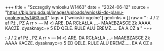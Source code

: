 +++
title = "Szczegóły wniosku W1463"
date = "2024-06-12"
source = "https://bip.brg.gda.pl/images/uploads/wnioski-do-planu-ogolnego/w1463.pdf"
tags = ["wnioski-ogolne"]
geolinks = []
raw = " : J / 2 af Pź , PZ A rr > — M <) ARE. DA RCŁAŁLA „..- MAAEBZASCE Zk AAAA KACZE. dysaknayc=» 5 ED QELE. RULE ALU EREMŻ..... EA A CZ a "
+++

 : J
/ 2 af Pź , PZ A rr > — M <)
ARE. DA RCŁAŁLA „..- MAAEBZASCE Zk AAAA KACZE. dysaknayc=» 5
ED QELE. RULE ALU EREMŻ..... EA A CZ a




